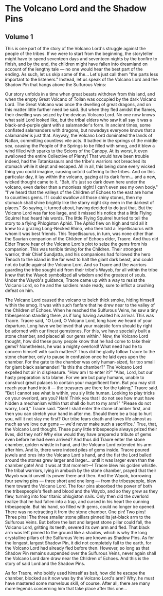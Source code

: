 # The Volcano Lord and the Shadow Pins

## Volume 1

This is one part of the story of the Volcano Lord's struggle against the people of the tribes.
If we were to start from the beginning, the storyteller might have to spend seventeen days and seventeen nights by the
bonfire to finish, and by the end, the children might have fallen into dreamland on account of the lengthy tale — no one
would hear the best part of the ending.
As such, let us skip some of the... Let's just call them "the parts less important to the listeners."
Instead, let us speak of the Volcano Lord and the Shadow Pin that hangs above the Sulfurous Veins:

Our story unfolds in a time when great beasts withdrew from this land, and when the empty Great Volcano of Tollan was
occupied by the dark Volcano Lord.
The Great Volcano was once the dwelling of great dragons, and on this matter little further need be said. But when they
fled amidst the flames, their dwelling was seized by the devious Volcano Lord.
No one now knows what said Lord looked like, but the tribal elders who saw it all say it was a black-and-purple giant
with a salamander's form. In ancient times, some conflated salamanders with dragons, but nowadays everyone knows that a
salamander is just that.
Anyway, the Volcano Lord dominated the lands of Natlan, committing countless vile acts. It bathed in the springs of the
middle sea, causing the People of the Springs to be filled with smog, and it blew a wind filled with sparks to the
Scions of the Canopy. At its worst, it even swallowed the entire Collective of Plenty! That would have been trouble
indeed, had the Tatankasaurs and the tribe's warriors not breached its stomach while it slept and escaped.
All in all, this being done every wicked thing you could imagine, causing untold suffering to the tribes.
And on this particular day, it lay within the volcano, gazing at its dark form... and a new, wicked thought came to it.
"Bah, it's just so dark down here under the volcano, even darker than a moonless night! I can't even see my own body."
"I've heard that the valleys of the Children of Echoes to the east are home to countless gems. If I could swallow all
those shiny stones, then my stomach shall shine brightly like the starry night sky even in the darkest of places."
So saying, it turned about, having decided to do just that.
But the Volcano Lord was far too large, and it missed his notice that a little Flying Squirrel had heard his words.
The little Flying Squirrel hurried to tell the story to a flying Phlogiston Aphid. The Aphid flew on high and told all
it knew to a grazing Long-Necked Rhino, who then told a Tepetlisaurus with whom it was best friends. This Tepetlisaurus,
in turn, was none other than the Saurian companion of the Children of Echoes elder, Traore.
And thus did Elder Traore hear of the Volcano Lord's plot to seize the gems from his companion.
This was terrible timing for the Children. Their strongest warrior, their Chief Sundjatta, and his companions had
followed the hero Tenoch to the island in the far west to halt the giant dark beast, and could not do battle against the
Volcano Lord.
And so Traore and the warriors guarding the tribe sought aid from their tribe's Wayob, for all within the tribe knew
that the Wayob symbolized all wisdom and the greatest of souls.
Under the Wayob's guidance, Traore came up with a way to resist the Volcano Lord, so he and the soldiers made ready,
sure to inflict a crushing defeat on him.

The Volcano Lord caused the volcano to belch thick smoke, hiding himself within the smog. It was with such fanfare that
he drew near to the valley of the Children of Echoes.
When he reached the Sulfurous Veins, he saw a tiny tribesperson standing there, as if long having awaited his arrival.
This was Traore.
Traore said, "O Lord, O Volcano Lord, long have we heard of your departure. Long have we believed that your majestic
form should by right be adorned with our finest gemstones. For this, we have specially built a stone chamber, and placed
all our gems within."
Now, the Volcano Lord thought, how did these puny people know that he had come to take their gems?
Nonetheless, he was a mighty overlord! What need had he to concern himself with such matters? Thus did he gladly follow
Traore to the stone chamber, only to pause in confusion once he laid eyes upon the chamber.
For the gate to the chamber was only human-sized, far too small for giant black salamander!
"Is this the chamber?" The Volcano Lord expelled hot air in displeasure. "How am I to enter it?"
"Alas, Lord, but our hasty preparation is to blame. For we are but puny humans, unable to construct great palaces to
contain your magnificent form. But you may still reach your hand into it — the treasures are there for the taking,"
Traore said.
"But I cannot see what is within, you sly little human. Looking to play tricks on your overlord, are you? Hah! Think you
that I do not see how must have hidden a mechanism within that shall do hurt to my arm?"
"Please do not worry, Lord," Traore said. "See! I shall enter the stone chamber first, and then you can stretch your
hand in after me. Should there be a trap to hurt you, will it not slay me first? Our tribe fears death and loves life
almost as much as we love our gems — we'd never make such a sacrifice."
True, that, the Volcano Lord thought. These puny little tribespeople always prized their lives, did they not? Why else
would they have prepared a tribute of gems even before he had even arrived?
And thus did Traore enter the stone chamber, golden whistle in hand, and the Volcano Lord extended his arm after him.
And lo, there were indeed piles of gems inside. Traore poured jewels and ores into the Volcano Lord's hand, and the fist
the Lord balled around the stones grew larger and larger... until it was larger even than the chamber gate!
And it was at that moment—!
Traore blew his golden whistle.
The tribal warriors, lying in ambush by the stone chamber, prayed that their Wayob would unveil its power there and
then. And the Wayob, borrowing four sewing pins — three short and one long — from the tribespeople, blew them toward the
Volcano Lord.
The four pins absorbed the power of both the tribespeople's flesh and blood and the Wayob, and so they grew as they
flew, turning into four titanic phlogiston nails.
Only then did the overlord realize that he had fallen into a trap, and cursed in his heart the cunning tribespeople. But
his hand, so filled with gems, could no longer be opened. There was no retracting it from the stone chamber.
One pin! Two pins! Three pins!
The three smaller stone pillars pinned its jet-black arm to the Sulfurous Veins.
But before the last and largest stone pillar could fall, the Volcano Lord, gritting its teeth, severed its own arm and
fled.
That black arm was left pinned to the ground like a shadow, which is why the long crystalline pillars of the Sulfurous
Veins are known as Shadow Pins.
As for the longest, largest Shadow Pin, it did not completely fall to the earth, for the Volcano Lord had already fled
before then. However, so long as that Shadow Pin remains suspended over the Sulfurous Veins, never again shall the
Volcano Lord dare draw near the Children of Echoes.
And this is the story of said Lord and the Shadow Pins.

As for Traore, who boldly used himself as bait, how did he escape the chamber, blocked as it now was by the Volcano
Lord's arm?
Why, he must have mastered some marvelous skill, of course. After all, there are many more legends concerning him that
take place after this one... 

